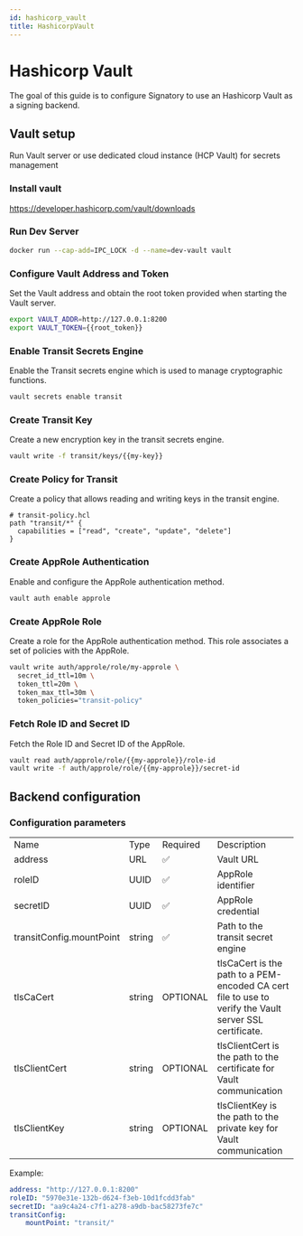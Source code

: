 ```yaml
---
id: hashicorp_vault
title: HashicorpVault
---
```


# Hashicorp Vault

The goal of this guide is to configure Signatory to use an Hashicorp Vault as a signing backend.

## **Vault setup**

Run Vault server or use dedicated cloud instance (HCP Vault) for secrets management

### **Install vault**

https://developer.hashicorp.com/vault/downloads

### **Run Dev Server**

```sh
docker run --cap-add=IPC_LOCK -d --name=dev-vault vault
```

### **Configure Vault Address and Token**

Set the Vault address and obtain the root token provided when starting the Vault server.

```sh
export VAULT_ADDR=http://127.0.0.1:8200
export VAULT_TOKEN={{root_token}}
```

### **Enable Transit Secrets Engine**

Enable the Transit secrets engine which is used to manage cryptographic functions.

```sh
vault secrets enable transit
```

### **Create Transit Key**

Create a new encryption key in the transit secrets engine.

```sh
vault write -f transit/keys/{{my-key}}
```

### **Create Policy for Transit**

Create a policy that allows reading and writing keys in the transit engine.

```hcl
# transit-policy.hcl
path "transit/*" {
  capabilities = ["read", "create", "update", "delete"]
}
```

### **Create AppRole Authentication**

Enable and configure the AppRole authentication method.

```sh
vault auth enable approle
```

### **Create AppRole Role**

Create a role for the AppRole authentication method. This role associates a set of policies with the AppRole.

```sh
vault write auth/approle/role/my-approle \
  secret_id_ttl=10m \
  token_ttl=20m \
  token_max_ttl=30m \
  token_policies="transit-policy"

```

### **Fetch Role ID and Secret ID**

Fetch the Role ID and Secret ID of the AppRole.

```sh
vault read auth/approle/role/{{my-approle}}/role-id
vault write -f auth/approle/role/{{my-approle}}/secret-id
```

## **Backend configuration**

### **Configuration parameters**

|||||
|--- |--- |--- |--- |
|Name|Type|Required|Description|
|address|URL|✅|Vault URL|
|roleID|UUID|✅|AppRole identifier|
|secretID|UUID|✅|AppRole credential|
|transitConfig.mountPoint|string|✅|Path to the transit secret engine|
|tlsCaCert|string|OPTIONAL|tlsCaCert is the path to a PEM-encoded CA cert file to use to verify the Vault server SSL certificate.|
|tlsClientCert|string|OPTIONAL|tlsClientCert is the path to the certificate for Vault communication|
|tlsClientKey|string|OPTIONAL|tlsClientKey is the path to the private key for Vault communication|


Example:

```yaml
address: "http://127.0.0.1:8200"
roleID: "5970e31e-132b-d624-f3eb-10d1fcdd3fab"
secretID: "aa9c4a24-c7f1-a278-a9db-bac58273fe7c"
transitConfig:
    mountPoint: "transit/"
```

